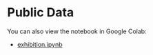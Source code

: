 # **Public Data**

You can also view the notebook in Google Colab:

- [exhibition.ipynb](https://colab.research.google.com/github/cawandmilk/public-data/blob/master/exhibition.ipynb)
